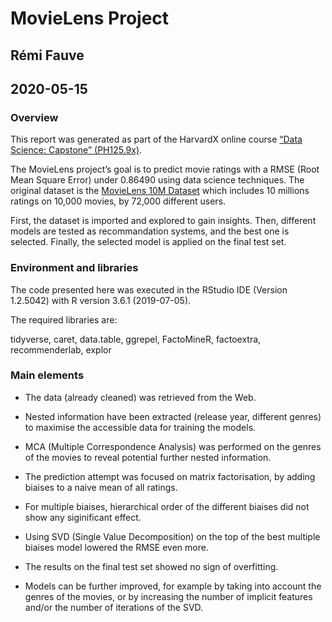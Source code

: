 # MovieLens Project

## Rémi Fauve
## 2020-05-15

### Overview
This report was generated as part of the HarvardX online course 
[“Data Science: Capstone” (PH125.9x)](https://www.edx.org/course/data-science-capstone).

The MovieLens project’s goal is to predict movie ratings with a RMSE (Root Mean Square Error) under 0.86490 
using data science techniques. The original dataset is the 
[MovieLens 10M Dataset](https://grouplens.org/datasets/movielens/10m/) 
which includes 10 millions ratings on 10,000 movies, by 72,000 different users.

First, the dataset is imported and explored to gain insights. Then, different models are tested as recommandation
systems, and the best one is selected. Finally, the selected model is applied on the final test set.

### Environment and libraries
The code presented here was executed in the RStudio IDE (Version 1.2.5042) with R version 3.6.1 (2019-07-05).

The required libraries are: 

tidyverse, caret, data.table, ggrepel, FactoMineR, factoextra, recommenderlab, explor

### Main elements
* The data (already cleaned) was retrieved from the Web.

* Nested information have been extracted (release year, different genres) to maximise the accessible
data for training the models.
* MCA (Multiple Correspondence Analysis) was performed on the genres of the movies to reveal potential further nested information.

* The prediction attempt was focused on matrix factorisation, by adding biaises to a naive mean of all ratings.
* For multiple biaises, hierarchical order of the different biaises did not show any siginificant effect.

* Using SVD (Single Value Decomposition) on the top of the best multiple biaises model lowered the RMSE even more.

* The results on the final test set showed no sign of overfitting.

* Models can be further improved, for example by taking into account the genres of the movies, or by increasing 
the number of implicit features and/or the number of iterations of the SVD.
